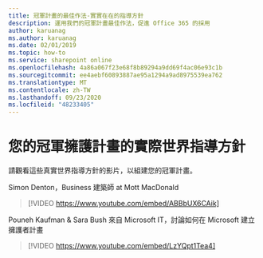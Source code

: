 ```yaml
---
title: 冠軍計畫的最佳作法-實實在在的指導方針
description: 運用我們的冠軍計畫最佳作法，促進 Office 365 的採用
author: karuanag
ms.author: karuanag
ms.date: 02/01/2019
ms.topic: how-to
ms.service: sharepoint online
ms.openlocfilehash: 4a86a067f23e68f8b89294a9dd69f4ac06e93c1b
ms.sourcegitcommit: ee4aebf60893887ae95a1294a9ad8975539ea762
ms.translationtype: MT
ms.contentlocale: zh-TW
ms.lasthandoff: 09/23/2020
ms.locfileid: "48233405"
---
```

# <a name="real-world-guidance-for-your-champions-program"></a>您的冠軍擁護計畫的實際世界指導方針

請觀看這些真實世界指導方針的影片，以組建您的冠軍計畫。  

Simon Denton，Business 建築師 at Mott MacDonald

> [!VIDEO https://www.youtube.com/embed/ABBbUX6CAik]

Pouneh Kaufman & Sara Bush 來自 Microsoft IT，討論如何在 Microsoft 建立擁護者計畫

> [!VIDEO https://www.youtube.com/embed/LzYQpt1Tea4]
